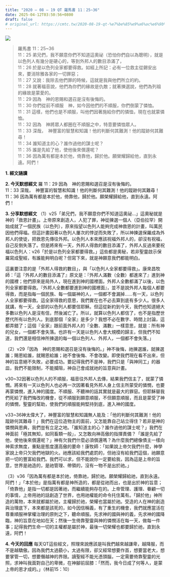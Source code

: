 ```yaml
---
title: "2020 – 08 – 19 QT 羅馬書 11：25~36"
date: 2025-04-12T03:50:56+0800
draft: false
# original_url: https://cmtc.tw/2020-08-19-qt-%e7%be%85%e9%a6%ac%e6%9b%b8-11%ef%bc%9a2536
---
```


![](/images/qt.jpg)
> 羅馬書 11：25\~36  
> 11：25 弟兄們，我不願意你們不知道這奧祕（恐怕你們自以為聰明），就是以色列人有幾分是硬心的，等到外邦人的數目添滿了，  
> 11：26 於是以色列全家都要得救。如經上所記：必有一位救主從錫安出來，要消除雅各家的一切罪惡；  
> 11：27 又說：我除去他們罪的時候，這就是我與他們所立的約。  
> 11：28 就著福音說，他們為你們的緣故是仇敵；就著揀選說，他們為列祖的緣故是蒙愛的。  
> 11：29 因為　神的恩賜和選召是沒有後悔的。  
> 11：30 你們從前不順服　神，如今因他們的不順服，你們倒蒙了憐恤。  
> 11：31 這樣，他們也是不順服，叫他們因著施給你們的憐恤，現在也就蒙憐恤。  
> 11：32 因為　神將眾人都圈在不順服之中，特意要憐恤眾人。  
> 11：33 深哉，　神豐富的智慧和知識！他的判斷何其難測！他的蹤跡何其難尋！  
> 11：34 誰知道主的心？誰作過他的謀士呢？  
> 11：35 誰是先給了他，使他後來償還呢？  
> 11：36 因為萬有都是本於他，倚靠他，歸於他。願榮耀歸給他，直到永遠。阿們！

**1. 經文誦讀**

**2.  今天默想經文**
羅 11：29 因為　神的恩賜和選召是沒有後悔的。  
11：33 深哉，　神豐富的智慧和知識！他的判斷何其難測！他的蹤跡何其難尋！  
11：36 因為萬有都是本於他，倚靠他，歸於他。願榮耀歸給他，直到永遠。阿們！

**3. 分享默想經文**
（1）v25「弟兄們，我不願意你們不知道這奧祕…」這奧秘就是神的「救恩計畫」。上帝原來創造人，人犯了罪，神從揀選一個人（亞伯拉罕）開始成就了一個民族（以色列），原來指望以色列人能夠完成神救恩的計畫，叫萬民因他們得福。但這計畫因著以色列人屢次的悖逆而失敗了，所以神揀選保羅成為外邦人的使徒，把救恩先傳往外邦。以色列人本來應該祝福外邦人的，卻沒有祝福，自己反倒失落了。但是將來有一天，外邦人得救的數目添滿了，外邦人反過來要祝福以色列人：v26「於是以色列全家都要得救。」這些都是奧秘，若非聖靈啟示保羅寫成聖經，有誰能夠明白呢？但寫下來，就是神願意我們都能明白。

這裏要注意的是「外邦人得救的數目」，與「以色列人全家都要得救」。康來昌牧師：「這『外邦人的數目添滿了』原文是：『外邦人滿數（全數）都進來了』進到神的國裡；他們原來是局外人，現在進到神的國裡面。外邦人全數都滿了以後，以色列全家都要得救。『外邦人全數都要進到神的國裡面』，並不是說外邦人每個人都要得救，而是指每一個民族、每一個屬神的人，一個都不會漏掉……有一天，以色列人全家都要得救。這全家得救的意思，我們實在也不必去算到底有多少人。很多人就講，有一天，全部的以色列人都要信耶穌。但這從新約到今天，我們也知道絕大多數以色列人是沒有信，然後滅亡了。所以，就算以色列人都信了，也不是指歷世歷代所有以色列人。到底那個『全家』是多少？我想不必在數字、時間上討論，這都弄錯了；這個『全家』跟前面外邦人的『全數、滿數』一樣意思，就是：所有神的兒女，一個都不會失落。也許有一天是以色列人會大規模的歸主，但我們不知道，我們還是相信神所揀選的每一個以色列人、外邦人，一個都不會失落。」

（2）v29「因為　神的恩賜和選召是沒有後悔的。」神不後悔，祂揀選誰，就揀選誰；賜恩給誰，就賜恩給誰；祂不會後悔、不會改變。即使我們現在看不出來，但神的旨意絕不失敗，必要成功。要記得我們不是神，我們只是「與神同工」的器皿，我們不能限制，不能攔阻，神自己會成就祂的旨意與計畫。

v30\~32因著以色列人的不順服，福音往外邦人去傳，結果我們信主了，就蒙了憐憫。將來有一天以色列人也必再一次因著看見外邦人身上信主所蒙受的憐憫，也要再蒙憐憫，進入神的國度。不順服、不聽神的話其實就是最大的罪惡。但耶穌替我們死給了我們悔改的機會，從不順服到願意順服，不但願意順服，而且是蒙受了神的憐憫，聖靈的幫助，使我們的順服能夠堅持到底，進入神的國度。

v33\~36神太偉大了，神豐富的智慧和知識無人能及：「他的判斷何其難測！他的蹤跡何其難尋！」我們在這位造物主的面前，又怎能靠自己站立得住？若非是神的憐憫與恩典，我們豈有立足之地。「誰知道主的心？誰作過他的謀士呢？」我們在神面前「極其無知，如同畜類一般」，又怎敢向神高傲的指揮責備？「誰是先給了他，使他後來償還呢？」神有欠我們什麼必須償還嗎？為什麼我們總像債主一樣向神索求無度，重點是態度還高傲的要命！康牧師：「如果說上帝欠我們什麼，神學家說上帝只欠我們地獄的火。祂應該給我們處罰的，但祂沒有給我們這個，祂願意把一切的豐富給我們。我們可以求，但不能說你一定要給我，因為這是上帝的旨意，世界是祂造的，是祂管理、帶領的，沒有一物不是出於祂。」

（3）v36「因為萬有都是本於祂，倚靠祂，歸於祂。願榮耀歸給祂，直到永遠。阿們！」「本於他」是指萬有都是神所造的，都是從祂而出，也是出於神的旨意；「倚靠他」是指一切都是因著祂，而繼續能夠存在的。上帝管理、護理、眷顧一切的事情，上帝用祂的話創造了世界，也用祂權能的命令托住萬有。「歸於他」神所造的萬物，本來就都屬於祂，主權歸於祂，榮耀也當屬於祂。受造的人在神的創造與治理底下，本來都是該死的，如今因信稱義，有了重生的機會，我們就應當活在尊重順服神掌權治理的原則之下，聽命順服。先求神的國與神的義，先求神的國降臨，神的旨意在地如在天；然後一生倚靠聖靈與神的憐憫活在每一天，做每一件事；記得我們生命一切的主權都是屬於神，最後一切榮耀也都要歸於祂，直到永遠，阿們！

**4. 今天的回應**
每天QT這些經文，照理來說應該是叫我們越來越謙卑，越降服，而不是越驕傲。因為我們太過藐小，太過有限，卻又經常想要作首，想要當老大，想要掌管一切，想要僭越神的界限。讀聖經不能光憑頭腦，一定需要倚靠聖靈的光照，求神叫我面對自己的卑微，在神腳前屈膝：「然而，我今日成了何等人，是蒙上帝的恩才成的。」（林前15：10）

